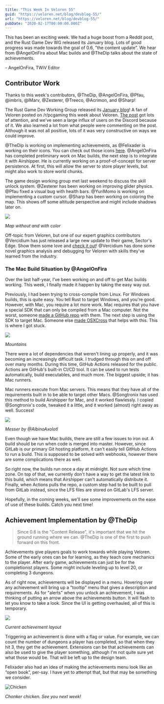 ```yaml
---
title: "This Week In Veloren 55"
guid: "https://veloren.net/blog/devblog-55/"
url: "https://veloren.net/blog/devblog-55/"
pubDate: "2020-02-17T00:00:00.000Z"
---
```


This has been an exciting week. We had a huge boost from a Reddit post, and the Rust Game Dev WG released its January blog. Lots of good progress was made towards the goal of 0.6, "the content update". We hear from @AngelOnFira about Mac builds and @TheDip talks about the state of achievements.

\- AngelOnFira, TWiV Editor

## Contributor Work

Thanks to this week's contributors, @TheDip, @AngelOnFira, @Pfau, @imbris, @iMarv, @Zesterer, @Treeco, @Acrimon, and @Sharp!

The Rust Game Dev Working Group released its [January blog](https://rust-gamedev.github.io/posts/newsletter-006/)! A fan of Veloren posted on /r/pcgaming this week about Veloren. [The post](https://www.reddit.com/r/pcgaming/comments/f4lpzr/veloren_is_a_open_world_multiplayer_voxel_rpg/) got lots of attention, and we've seen a large influx of users on the Discord because of it. We also learned a lot from what people were commenting on the post. Although it was not all positive, lots of it was very constructive on ways we could improve.

@TheDip is working on implementing achievements, as @Felixader is working on their icons. You can check out those icons [here](https://imgur.com/gallery/wtCfRIZ). @AngelOnFira has completed preliminary work on Mac builds, the next step is to integrate it with Airshipper. He is currently working on a proof-of-concept for server persistence. At first, this will allow the server to store player levels, but might also work to store world chunks.

The game design working group met last weekend to discuss the skill unlock system. @Zesterer has been working on improving glider physics. @Pfau fixed a visual bug with health bars. @YuriMomo is working on implementing a custom cursor. @Sharp has been working on coloring the map. This shows off some altitude perspective and might include shadows later on.

![](https://s3.eu-central-2.wasabisys.com/veloren-blog/cdn/541307708146581519/679452202464444449/imgonline-com-ua-twotoone-NyYLWjDcdN7f9y.png)

_Map without and with color_

Off-topic from Veloren, but one of our expert graphics contributors @Vercidium has just released a large new update to their game, Sector's Edge. Show them some love and [check it out](https://sectorsedge.com/)! @Vercidium has done some novel graphics analysis and debugging for Veloren with skills they've learned from the industry.

### The Mac Build Situation by @AngelOnFira

Over the last half-year, I've been working on and off to get Mac builds working. This week, I finally made it happen by taking the easy way out.

Previously, I had been trying to cross-compile from Linux. For Windows builds, this is quite easy. You tell Rust to target Windows, and you're good. However, with Mac, you require a lot more work. Mac requires that you have a special SDK that can only be compiled from a Mac computer. Not the worst, someone [made a GitHub repo](https://github.com/phracker/MacOSX-SDKs) with them. The next step is using the SDK to target Mac. Someone else [made OSXCross](https://github.com/tpoechtrager/osxcross) that helps with this. This is where I got stuck.

![](https://s3.eu-central-2.wasabisys.com/veloren-blog/cdn/634860358623821835/678566416609181726/unknown.png)

_Mountains_

There were a lot of dependencies that weren't lining up properly, and it was becoming an increasingly difficult task. I trudged through this on and off over many months. During this time, GitHub Actions released for the public. Actions are GitHub's built-in CI/CD tool. It can be used to run tests automatically, build executables, and much more. The biggest upside; it has Mac runners.

Mac runners execute from Mac servers. This means that they have all of the requirements built in to be able to target other Macs. @Songtronix has used this method to build Airshipper for Mac, and it worked flawlessly. I copied @Songtronix's code, tweaked it a little, and it worked (almost) right away as well. Success!

![](https://s3.eu-central-2.wasabisys.com/veloren-blog/cdn/597826574095613962/679107687283425300/snap2020-02-17-17-50-44.png)

_Messer by @AlbinoAxolotl_

Even though we have Mac builds, there are still a few issues to iron out. A build should be run when code is merged into master. However, since GitLab is our primary Git hosting platform, it can't easily tell GitHub Actions to run a build. This is supposed to be solved with webhooks, however there are some complications there as well.

So right now, the builds run once a day at midnight. Not sure which time zone. On top of that, we currently don't have a way to get the latest link to this build, which means that Airshipper can't automatically distribute it. Finally, when Actions pulls the repo, a custom step had to be built to pull from GitLab instead, since the LFS files are stored on GitLab's LFS server.

Hopefully, in the coming weeks, we'll see some improvements on the ease of use of these builds. Catch you next time!

## Achievement Implementation by @TheDip

> Since 0.6 is the "Content Release", it's important that we hit the ground running where we can. @TheDip is one of the first to push forward on this front.

Achievements give players goals to work towards while playing Veloren. Some of the early ones can be for learning, as they teach core mechanics to the player. After early game, achievements can just be for the completionist players. Some might include leveling up to level 20, or completing 3 dungeons.

As of right now, achievements will be displayed in a menu. Hovering over any achievement will bring up a "tooltip" menu that gives a description and requirements. As for "alerts" when you unlock an achievement, I was thinking of putting an arrow above the achievements button. It will flash to let you know to take a look. Since the UI is getting overhauled, all of this is temporary.

![](https://s3.eu-central-2.wasabisys.com/veloren-blog/cdn/678306199766040587/679461839809150986/Untitled.png)

_Current achievement layout_

Triggering an achievement is done with a flag or value. For example, we can count the number of dungeons a player has completed, so that when they hit 3, they get the achievement. Extensions can be that achievements can also be used to give the player something, although I'm not quite sure yet what those would be. That will be left up to the design team.

Felixader also had an idea of making the achievements menu look like an “open book”, per-say. I have yet to attempt that, but that may be something we consider.

![Chicken](/images/blog/devblog-55/tTEoM4A.png)

_Chonker chicken. See you next week!_
